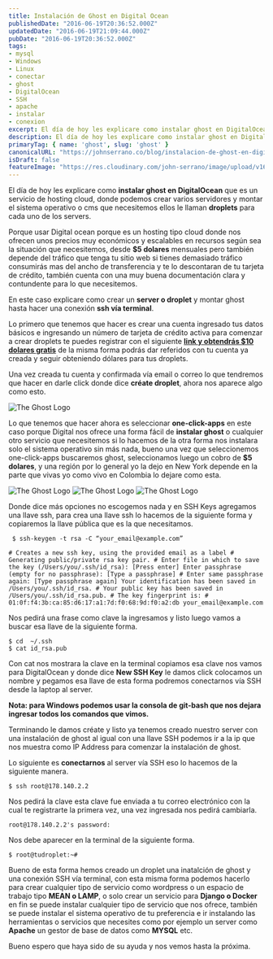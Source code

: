 ```yaml
---
title: Instalación de Ghost en Digital Ocean
publishedDate: "2016-06-19T20:36:52.000Z"
updatedDate: "2016-06-19T21:09:44.000Z"
pubDate: "2016-06-19T20:36:52.000Z"
tags: 
- mysql
- Windows
- Linux
- conectar
- ghost
- DigitalOcean
- SSH
- apache
- instalar
- conexion
excerpt: El día de hoy les explicare como instalar ghost en DigitalOcean que es un servicio de hosting cloud, donde podemos crear varios servidores y montar el sis..
description: El día de hoy les explicare como instalar ghost en DigitalOcean que es un servicio de hosting cloud, donde podemos crear varios servidores y montar el sis..
primaryTag: { name: 'ghost', slug: 'ghost' }
canonicalURL: "https://johnserrano.co/blog/instalacion-de-ghost-en-digital-ocean"
isDraft: false
featureImage: "https://res.cloudinary.com/john-serrano/image/upload/v1683580158/John%20Serrano/Blog%20Post/instalacion-de-ghost-en-digital-ocean/digitalOcean_edobba.jpg"
---
```


El día de hoy les explicare como **instalar ghost en DigitalOcean** que es un servicio de hosting cloud, donde podemos crear varios servidores y montar el sistema operativo o cms que necesitemos ellos le llaman **droplets** para cada uno de los servers.

Porque usar Digital ocean porque es un hosting tipo cloud donde nos ofrecen unos precios muy económicos y escalables en recursos según sea la situación que necesitemos, desde **$5 dolares** mensuales pero también depende del tráfico que tenga tu sitio web  si tienes demasiado tráfico consumirás mas del ancho de transferencia y te lo descontaran de tu tarjeta de crédito, también cuenta con una muy buena documentación clara y contundente para lo que necesitemos.

En este caso explicare como crear un **server o droplet** y montar ghost hasta hacer una conexión **ssh vía terminal**.

Lo primero que tenemos que hacer es crear una cuenta ingresado tus datos básicos e ingresando un número de  tarjeta de crédito activa para comenzar a crear droplets te puedes registrar con el siguiente **[link y obtendrás $10 dolares gratis](https://m.do.co/c/66d901bee48b)** de la misma forma podrás dar referidos con tu cuenta ya creada y seguir obteniendo dólares para tus droplets.

Una vez creada tu cuenta y confirmada vía email o correo lo que tendremos que hacer en darle click donde dice **créate droplet**, ahora nos aparece algo como esto.

![The Ghost Logo](https://res.cloudinary.com/john-serrano/image/upload/v1683580504/John%20Serrano/Blog%20Post/instalacion-de-ghost-en-digital-ocean/digital_1_porkpw.jpg)

Lo que tenemos que hacer ahora es seleccionar  **one-click-apps** en este caso porque Digital nos ofrece una forma fácil de **instalar ghost** o cualquier otro servicio que necesitemos si lo hacemos de la otra forma nos instalara solo el sistema operativo sin más nada, bueno una vez que seleccionemos one-click-apps buscaremos ghost, seleccionamos luego un cobro de  **$5 dolares**, y una región por lo general yo la dejo en New York depende en la parte que vivas yo como vivo en Colombia lo dejare como esta.

![The Ghost Logo](https://res.cloudinary.com/john-serrano/image/upload/v1683580504/John%20Serrano/Blog%20Post/instalacion-de-ghost-en-digital-ocean/digital_2_crn2rj.jpg)
![The Ghost Logo](https://res.cloudinary.com/john-serrano/image/upload/v1683580504/John%20Serrano/Blog%20Post/instalacion-de-ghost-en-digital-ocean/digital_3-1_aa0sk5.jpg)
![The Ghost Logo](https://res.cloudinary.com/john-serrano/image/upload/v1683580504/John%20Serrano/Blog%20Post/instalacion-de-ghost-en-digital-ocean/digital_4_dqcap1.jpg)

Donde dice más opciones no escogemos nada y en SSH Keys  agregamos una llave ssh, para crea  una llave ssh lo hacemos de la siguiente forma y copiaremos la llave pública que es la que necesitamos.

     $ ssh-keygen -t rsa -C “your_email@example.com”
    
    # Creates a new ssh key, using the provided email as a label # Generating public/private rsa key pair. # Enter file in which to save the key (/Users/you/.ssh/id_rsa): [Press enter] Enter passphrase (empty for no passphrase): [Type a passphrase] # Enter same passphrase again: [Type passphrase again] Your identification has been saved in /Users/you/.ssh/id_rsa. # Your public key has been saved in /Users/you/.ssh/id_rsa.pub. # The key fingerprint is: # 01:0f:f4:3b:ca:85:d6:17:a1:7d:f0:68:9d:f0:a2:db your_email@example.com
    

Nos pedirá una frase como clave la ingresamos y listo luego vamos a buscar esa llave de la siguiente forma.

    $ cd  ~/.ssh
    $ cat id_rsa.pub
    

Con cat nos mostrara la clave en la terminal copiamos esa clave nos vamos para DigitalOcean  y donde dice **New SSH Key** le damos click colocamos un nombre y pegamos esa llave de esta forma podremos conectarnos vía SSH desde la laptop al server.

**Nota: para Windows podemos usar la consola de git-bash que nos dejara ingresar todos los comandos que vimos.**

Terminando le damos créate y listo ya tenemos creado nuestro server con una instalación de ghost al igual con una llave SSH podemos ir a la ip que nos muestra como IP Address para comenzar la instalación de ghost.

Lo siguiente es **conectarnos** al server vía SSH eso lo hacemos de la siguiente manera.

    $ ssh root@178.140.2.2 
    

Nos pedirá la clave esta clave fue enviada a tu correo electrónico con la cual te registrarte la primera vez, una vez ingresada nos pedirá cambiarla.

    root@178.140.2.2's password: 
    

Nos debe aparecer en la terminal de la siguiente forma.

    $ root@tudroplet:~#
    

Bueno de esta forma hemos creado un droplet una inatalción de ghost y una conexión SSH vía terminal, con esta misma forma podemos hacerlo para crear cualquier tipo de servicio como wordpress o un espacio de trabajo tipo **MEAN o LAMP**, o solo crear un servicio para **Django o Docker** en fin se puede instalar cualquier tipo de servicio que nos ofrece, también se puede instalar el sistema operativo de tu preferencia e ir instalando las herramientas o servicios que necesites como por ejemplo un server como **Apache** un gestor de base de datos como **MYSQL** etc.

Bueno espero que haya sido de su ayuda y nos vemos hasta la próxima.
